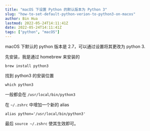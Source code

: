 ```yaml
---
title: "macOS 下设置 Python 的默认版本为 Python 3"
slug: "how-to-set-default-python-verion-to-python3-on-macos"
author: Bin Hua
lastmod: 2022-05-24T14:11:41Z
date: 2022-05-24T14:11:41Z
tags: ["python", "macOS"]
---
```


macOS 下默认的 python 版本是 2.7，可以通过设置将其更改为 python 3.

先安装，我是通过 homebrew 来安装的

```
brew install python3
```

找到 python3 的安装位置

```
which python3
```

一般都会在 `/usr/local/bin/python3`

在 `~/.zshrc` 中增加一个新的 alias

```
alias python='/usr/local/bin/python3'
```

最后 `source ~/.zshrc` 使其生效即可。